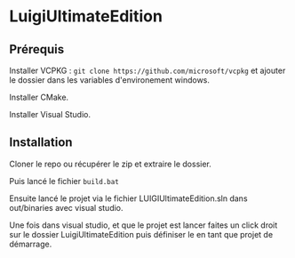 # LuigiUltimateEdition

## Prérequis

Installer VCPKG : ```git clone https://github.com/microsoft/vcpkg``` et ajouter le dossier dans les variables d'environement windows.

Installer CMake.

Installer Visual Studio.

## Installation

Cloner le repo ou récupérer le zip et extraire le dossier.

Puis lancé le fichier ```build.bat```

Ensuite lancé le projet via le fichier LUIGIUltimateEdition.sln dans out/binaries avec visual studio.

Une fois dans visual studio, et que le projet est lancer faites un click droit sur le dossier LuigiUltimateEdition puis définiser le en tant que projet de démarrage.
